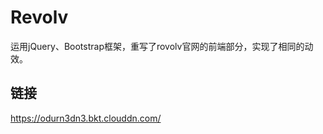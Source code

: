 # Revolv

运用jQuery、Bootstrap框架，重写了rovolv官网的前端部分，实现了相同的动效。


## 链接
https://odurn3dn3.bkt.clouddn.com/
